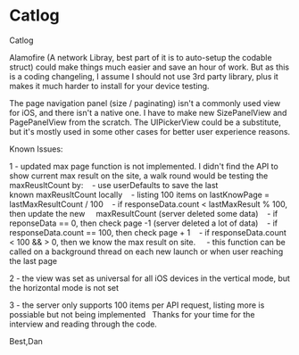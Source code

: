 # Catlog
Catlog


Alamofire (A network Libray, best part of it is to auto-setup the codable struct) could make things much easier and save an hour of work. But as this is a coding changeling, I assume I should not use 3rd party library, plus it makes it much harder to install for your device testing.

The page navigation panel (size / paginating) isn't a commonly used view for iOS, and there isn't a native one. I have to make new SizePanelView and PagePanelView from the scratch. The UIPickerView could be a substitute, but it's mostly used in some other cases for better user experience reasons.

Known Issues:

1 - updated max page function is not implemented. I didn't find the API to show current max result on the site, a walk round would be testing the maxReusltCount by:    - use userDefaults to save the last known maxReusltCount locally    - listing 100 items on lastKnowPage = lastMaxResultCount / 100    - if responseData.count < lastMaxResult % 100, then update the new     maxResultCount (server deleted some data)    - if reponseData == 0, then check page -1 (server deleted a lot of data)    - if responseData.count == 100, then check page + 1    - if responseData.count < 100 && > 0, then we know the max result on site.     - this function can be called on a background thread on each new launch or when user reaching the last page

2 - the view was set as universal for all iOS devices in the vertical mode, but the horizontal mode is not set

3 - the server only supports 100 items per API request, listing more is possiable but not being implemented  
Thanks for your time for the interview and reading through the code.



Best,Dan
